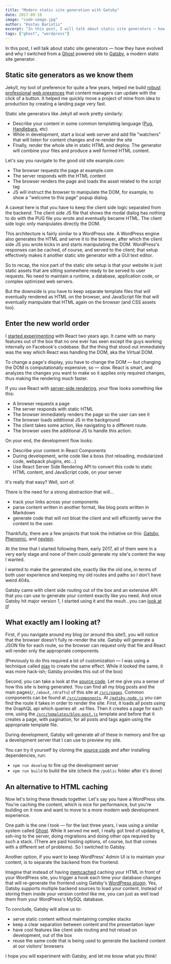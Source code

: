 ```yaml
---
title: "Modern static site generation with Gatsby"
date: 2017-09-18
image: "code-image.jpg"
author: "Kostas Bariotis"
excerpt: "In this post, I will talk about static site generators ― how they have evolved and why I switched from a Ghost powered site to Gatsby, a modern static site generator."
tags: ["ghost", "wordpress"]
---
```


In this post, I will talk about static site generators ― how they have evolved
and why I switched from a [Ghost](https://ghost.org) powered site to
[Gatsby](/), a modern static site generator.

## Static site generators as we know them

Jekyll, my tool of preference for quite a few years, helped me build
[robust](http://devastation.tv) [professional](http://devitconf.org)
[web presences](http://skgtech.io) that content managers can update with the
click of a button. It helped me quickly move a project of mine from idea to
production by creating a landing page very fast.

Static site generators like Jekyll all work pretty similarly:

- Describe your content in some common templating language ([Pug](http://pugjs.org),
          [Handlebars](http://handlebarsjs.com), etc)
- While in development, start a local web server and add file "watchers" that
          will listen for content changes and re-render the site
- Finally, render the whole site in static HTML and deploy. The generator will
          combine your files and produce a well formed HTML content.

Let's say you navigate to the good old site example.com:

- The browser requests the page at example.com
- The server responds with the HTML content
- The browser renders the page and loads the asset related to the script tag
- JS will instruct the browser to manipulate the DOM, for example, to show a
          "welcome to this page" popup dialog.

A caveat here is that you have to keep the client side logic separated from the
backend. The client side JS file that shows the modal dialog has nothing to do
with the PUG file you wrote and eventually became HTML. The client side logic
only manipulates directly the DOM.

This architecture is fairly similar to a WordPress site. A WordPress engine also
generates the HTML and serve it to the browser, after which the client side JS
you wrote kicks in and starts manipulating the DOM. WordPress's responses can be
cached, of course, and served to the client; that setup effectively makes it
another static site generator with a GUI text editor.

So to recap, the nice part of the static site setup is that your website is just
static assets that are sitting somewhere ready to be served to user requests. No
need to maintain a runtime, a database, application code, or complex optimized
web servers.

But the downside is you have to keep separate template files that will
eventually rendered as HTML on the browser, and JavaScript file that will
eventually manipulate that HTML again on the browser (and CSS assets too).

## Enter the new world order

I [started experimenting](https://kostasbariotis.com/hands-on-react-js/) with
React two years ago. It came with so many features out of the box that no one
ever has seen except the guys working internally on Facebook's codebase. But the
thing that stood out immediately was the way which React was handling the DOM,
aka the Virtual DOM.

To change a page's display, you have to change the DOM ― but changing the DOM
is computationally expensive, so ― slow. React is smart, and analyzes the
changes you want to make so it applies only required changes, thus making the
rendering much faster.

If you use React with
[server-side rendering](https://facebook.github.io/react/docs/react-dom-server.html),
your flow looks something like this:

- A browser requests a page
- The server responds with static HTML
- The browser immediately renders the page so the user can see it
- The browser loads additional JS in the background
- The client takes some action, like navigating to a different route.
- The browser uses the additional JS to handle this action.

On your end, the development flow looks:

- Describe your content in React Components
- During development, write code like a boss (hot reloading, modularized code,
          webpack plugins, etc...)
- Use React Server Side Rendering API to convert this code to static HTML
          content, and JavaScript code, on your server

It's really that easy? Well, sort of.

There is the need for a strong abstraction that will…

- track your links across your components
- parse content written in another format, like blog posts written in Markdown
- generate code that will not bloat the client and will efficiently serve the
          content to the user.

Thankfully, there are a few projects that took the initiative on this:
[Gatsby](/), [Phenomic](https://phenomic.io), and
[nextein](https://nextein.now.sh).

At the time that I started following them, early 2017, all of them were in a
very early stage and none of them could generate my site's content the way I
wanted.

I wanted to make the generated site, exactly like the old one, in terms of both
user experience and keeping my old routes and paths so I don't have weird 404s.

Gatsby came with client side routing out of the box and an extensive API that
you can use to generate your content exactly like you need. And once Gatsby
hit major version 1, I started using it and the result...you can
[look at it](https://kostasbariotis.com/)!

## What exactly am I looking at?

First, if you navigate around my blog (or around this site!), you will notice
that the browser doesn't fully re-render the site. Gatsby will generate a JSON
file for each route, so the browser can request only that file and React will
render only the appropriate components.

(Previously to do this required a lot of customization ― I was using a
technique called
[pjax](https://github.com/kbariotis/kostasbariotis.com__ghost-theme/blob/master/src/js/app.js#L11)
to create the same effect. While it looked the same, it was more hack-ish;
Gatsby provides this out of the box)

Second, you can take a look at the
[source code](https://github.com/kbariotis/kostasbariotis.com). Let me give you
a sense of how this site is being generated. You can find all my blog posts and
the main pages(`/`, `/about`, `/drafts`) of this site at
[`/src/pages`](https://github.com/kbariotis/kostasbariotis.com/tree/master/src/pages).
Common components can be found at
[`/src/components`](https://github.com/kbariotis/kostasbariotis.com/tree/master/src/components).
At
[`/gatsby-node.js`](https://github.com/kbariotis/kostasbariotis.com/tree/master/gatsby-node.js)
you can find the route it takes in order to render the site. First, it loads all
posts using the GraphQL api which queries all `.md` files. Then it creates a
page for each one, using the
[`/src/templates/blog-post.js`](https://github.com/kbariotis/kostasbariotis.com/tree/master/src/templates/blog-post.js)
template and before that it creates a page, with pagination, for all posts and
tags again using the appropriate template file.

During development, Gatsby will generate all of these in memory and fire up a
development server that I can use to preview my site.

You can try it yourself by cloning the
[source code](https://github.com/kbariotis/kostasbariotis.com) and after
installing dependencies, run:

- `npm run develop` to fire up the development server
- `npm run build` to build the site (check the `/public` folder after it's done)

## An alternative to HTML caching

Now let's bring these threads together. Let's say you have a WordPress site.
You're caching the content, which is nice for performance, but you're building
on it now and want to move to a more modern web development experience.

One path is the one I took ― for the last three years, I was using a similar
system called [Ghost](https://ghost.org). While it served me well, I really got
tired of updating it, ssh-ing to the server, doing migrations and doing other
ops required by such a stack. (There are paid hosting options, of course, but
that comes with a different set of problems). So I switched to Gatsby.

Another option, if you want to keep WordPress' Admin UI is to maintain your
content, is to separate the backend from the frontend.

Imagine that instead of having [memcached](https://memcached.org/) caching your
HTML in front of your WordPress site, you trigger a hook each time your database
changes that will re-generate the frontend using Gatsby's
[WordPress plugin](/packages/gatsby-source-wordpress/). Yes, Gatsby supports
multiple backend sources to load your content. Instead of storing them inside
your version control like me, you can just as well load them from your
WordPress's MySQL database.

To conclude, Gatsby will allow us to:

- serve static content without maintaining complex stacks
- keep a clear separation between content and the presentation layer
- have cool features like client side routing and hot reload on development, out
          of the box
- reuse the same code that is being used to generate the backend content at our
          visitors' browsers

I hope you will experiment with Gatsby, and let me know what you think!
